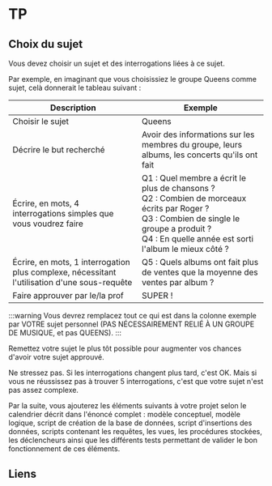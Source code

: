 # TP

## Choix du sujet

Vous devez choisir un sujet et des interrogations liées à ce sujet. 

Par exemple, en imaginant que vous choisissiez le groupe Queens comme sujet, celà donnerait le tableau suivant : 

| Description                                                      | Exemple |
|------------------------------------------------------------------|---------|
| Choisir le sujet                                                 | Queens  |
| Décrire le but recherché                                         | Avoir des informations sur les membres du groupe, leurs albums, les concerts qu'ils ont fait |
| Écrire, en mots, 4 interrogations simples que vous voudrez faire | Q1 : Quel membre a écrit le plus de chansons ?<br />Q2 : Combien de morceaux écrits par Roger ?<br />Q3 : Combien de single le groupe a produit ?<br />Q4 : En quelle année est sorti l'album le mieux côté ?|
| Écrire, en mots, 1 interrogation plus complexe, nécessitant l'utilisation d'une sous-requête | Q5 : Quels albums ont fait plus de ventes que la moyenne des ventes par album ?|
| Faire approuver par le/la prof | SUPER ! |

:::warning
Vous devrez remplacez tout ce qui est dans la colonne exemple par VOTRE sujet personnel (PAS NÉCESSAIREMENT RELIÉ À UN GROUPE DE MUSIQUE, et pas QUEENS).
:::

Remettez votre sujet le plus tôt possible pour augmenter vos chances d'avoir votre sujet approuvé. 

Ne stressez pas. Si les interrogations changent plus tard, c'est OK. Mais si vous ne réussissez pas à trouver 5 interrogations, c'est que votre sujet n'est pas assez complexe. 

Par la suite, vous ajouterez les éléments suivants à votre projet selon le calendrier décrit dans l'énoncé complet : modèle conceptuel, modèle logique, script de création de la base de données, script d'insertions des données, scripts contenant les requêtes, les vues, les procédures stockées, les déclencheurs ainsi que les différents tests permettant de valider le bon fonctionnement de ces éléments.

## Liens

